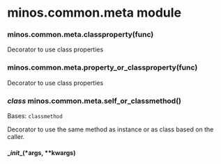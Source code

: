 # minos.common.meta module


### minos.common.meta.classproperty(func)
Decorator to use class properties


### minos.common.meta.property_or_classproperty(func)
Decorator to use class properties


### _class_ minos.common.meta.self_or_classmethod()
Bases: `classmethod`

Decorator to use the same method as instance or as class based on the caller.


#### \__init__(\*args, \*\*kwargs)
